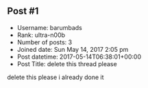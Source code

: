 ## Post #1
- Username: barumbads
- Rank: ultra-n00b
- Number of posts: 3
- Joined date: Sun May 14, 2017 2:05 pm
- Post datetime: 2017-05-14T06:38:01+00:00
- Post Title: delete this thread please

delete this please i already done it

